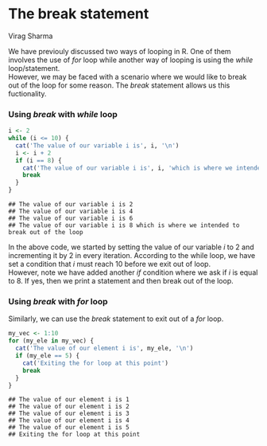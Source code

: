The break statement
================
Virag Sharma

We have previouly discussed two ways of looping in R. One of them
involves the use of *for* loop while another way of looping is using the
*while* loop/statement.  
However, we may be faced with a scenario where we would like to break
out of the loop for some reason. The *break* statement allows us this
fuctionality.

### Using *break* with *while* loop

``` r
i <- 2
while (i <= 10) {
  cat('The value of our variable i is', i, '\n')
  i <- i + 2
  if (i == 8) {
    cat('The value of our variable i is', i, 'which is where we intended to break out of the loop\n')
    break
  }
}
```

    ## The value of our variable i is 2 
    ## The value of our variable i is 4 
    ## The value of our variable i is 6 
    ## The value of our variable i is 8 which is where we intended to break out of the loop

In the above code, we started by setting the value of our variable *i*
to 2 and incrementing it by 2 in every iteration. According to the while
loop, we have set a condition that *i* must reach 10 before we exit out
of loop.  
However, note we have added another *if* condition where we ask if *i*
is equal to 8. If yes, then we print a statement and then break out of
the loop.

### Using *break* with *for* loop

Similarly, we can use the *break* statement to exit out of a *for* loop.

``` r
my_vec <- 1:10
for (my_ele in my_vec) {
  cat('The value of our element i is', my_ele, '\n')
  if (my_ele == 5) {
    cat('Exiting the for loop at this point')
    break
  }
}
```

    ## The value of our element i is 1 
    ## The value of our element i is 2 
    ## The value of our element i is 3 
    ## The value of our element i is 4 
    ## The value of our element i is 5 
    ## Exiting the for loop at this point
